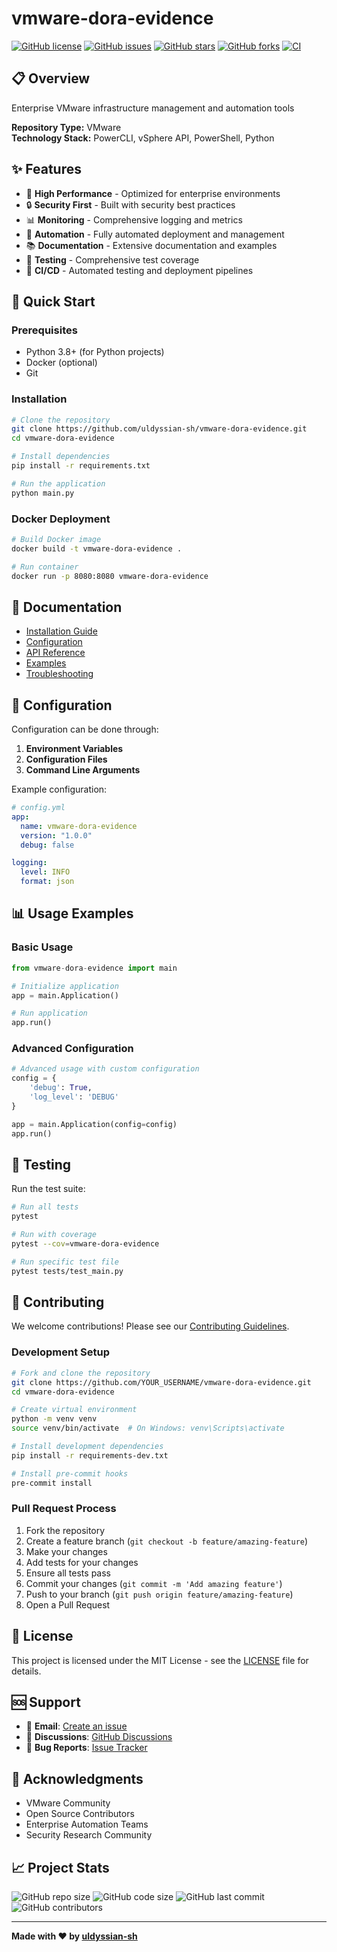 # vmware-dora-evidence

[![GitHub license](https://img.shields.io/github/license/uldyssian-sh/vmware-dora-evidence)](https://github.com/uldyssian-sh/vmware-dora-evidence/blob/main/LICENSE)
[![GitHub issues](https://img.shields.io/github/issues/uldyssian-sh/vmware-dora-evidence)](https://github.com/uldyssian-sh/vmware-dora-evidence/issues)
[![GitHub stars](https://img.shields.io/github/stars/uldyssian-sh/vmware-dora-evidence)](https://github.com/uldyssian-sh/vmware-dora-evidence/stargazers)
[![GitHub forks](https://img.shields.io/github/forks/uldyssian-sh/vmware-dora-evidence)](https://github.com/uldyssian-sh/vmware-dora-evidence/network)
[![CI](https://github.com/uldyssian-sh/vmware-dora-evidence/workflows/CI/badge.svg)](https://github.com/uldyssian-sh/vmware-dora-evidence/actions)

## 📋 Overview

Enterprise VMware infrastructure management and automation tools

**Repository Type:** VMware  
**Technology Stack:** PowerCLI, vSphere API, PowerShell, Python

## ✨ Features

- 🚀 **High Performance** - Optimized for enterprise environments
- 🔒 **Security First** - Built with security best practices
- 📊 **Monitoring** - Comprehensive logging and metrics
- 🔧 **Automation** - Fully automated deployment and management
- 📚 **Documentation** - Extensive documentation and examples
- 🧪 **Testing** - Comprehensive test coverage
- 🔄 **CI/CD** - Automated testing and deployment pipelines

## 🚀 Quick Start

### Prerequisites

- Python 3.8+ (for Python projects)
- Docker (optional)
- Git

### Installation

```bash
# Clone the repository
git clone https://github.com/uldyssian-sh/vmware-dora-evidence.git
cd vmware-dora-evidence

# Install dependencies
pip install -r requirements.txt

# Run the application
python main.py
```

### Docker Deployment

```bash
# Build Docker image
docker build -t vmware-dora-evidence .

# Run container
docker run -p 8080:8080 vmware-dora-evidence
```

## 📖 Documentation

- [Installation Guide](docs/installation.md)
- [Configuration](docs/configuration.md)
- [API Reference](docs/api.md)
- [Examples](examples/)
- [Troubleshooting](docs/troubleshooting.md)

## 🔧 Configuration

Configuration can be done through:

1. **Environment Variables**
2. **Configuration Files**
3. **Command Line Arguments**

Example configuration:

```yaml
# config.yml
app:
  name: vmware-dora-evidence
  version: "1.0.0"
  debug: false

logging:
  level: INFO
  format: json
```

## 📊 Usage Examples

### Basic Usage

```python
from vmware-dora-evidence import main

# Initialize application
app = main.Application()

# Run application
app.run()
```

### Advanced Configuration

```python
# Advanced usage with custom configuration
config = {
    'debug': True,
    'log_level': 'DEBUG'
}

app = main.Application(config=config)
app.run()
```

## 🧪 Testing

Run the test suite:

```bash
# Run all tests
pytest

# Run with coverage
pytest --cov=vmware-dora-evidence

# Run specific test file
pytest tests/test_main.py
```

## 🤝 Contributing

We welcome contributions! Please see our [Contributing Guidelines](CONTRIBUTING.md).

### Development Setup

```bash
# Fork and clone the repository
git clone https://github.com/YOUR_USERNAME/vmware-dora-evidence.git
cd vmware-dora-evidence

# Create virtual environment
python -m venv venv
source venv/bin/activate  # On Windows: venv\Scripts\activate

# Install development dependencies
pip install -r requirements-dev.txt

# Install pre-commit hooks
pre-commit install
```

### Pull Request Process

1. Fork the repository
2. Create a feature branch (`git checkout -b feature/amazing-feature`)
3. Make your changes
4. Add tests for your changes
5. Ensure all tests pass
6. Commit your changes (`git commit -m 'Add amazing feature'`)
7. Push to your branch (`git push origin feature/amazing-feature`)
8. Open a Pull Request

## 📄 License

This project is licensed under the MIT License - see the [LICENSE](LICENSE) file for details.

## 🆘 Support

- 📧 **Email**: [Create an issue](https://github.com/uldyssian-sh/vmware-dora-evidence/issues/new)
- 💬 **Discussions**: [GitHub Discussions](https://github.com/uldyssian-sh/vmware-dora-evidence/discussions)
- 🐛 **Bug Reports**: [Issue Tracker](https://github.com/uldyssian-sh/vmware-dora-evidence/issues)

## 🙏 Acknowledgments

- VMware Community
- Open Source Contributors
- Enterprise Automation Teams
- Security Research Community

## 📈 Project Stats

![GitHub repo size](https://img.shields.io/github/repo-size/uldyssian-sh/vmware-dora-evidence)
![GitHub code size](https://img.shields.io/github/languages/code-size/uldyssian-sh/vmware-dora-evidence)
![GitHub last commit](https://img.shields.io/github/last-commit/uldyssian-sh/vmware-dora-evidence)
![GitHub contributors](https://img.shields.io/github/contributors/uldyssian-sh/vmware-dora-evidence)

---

**Made with ❤️ by [uldyssian-sh](https://github.com/uldyssian-sh)**
<!-- Deployment trigger Wed Sep 17 22:40:49 CEST 2025 -->
